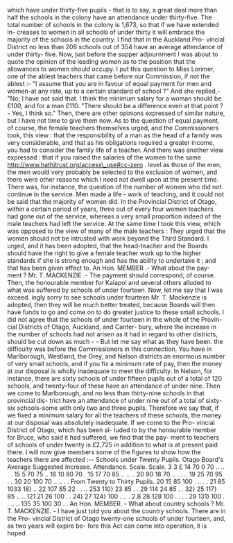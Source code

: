 which have under thirty-five pupils - that is to say, a great deal more than half the schools in the colony have an attendance under thirty-five. The total number of schools in the colony is 1,673, so that if we have extended in- creases to women in all schools of under thirty it will embrace the majority of the schools in the country. I find that in the Auckland Pro- vincial District no less than 208 schools out of 354 have an average attendance of under thirty- five. Now, just before the supper adjournment I was about to quote the opinion of the leading women as to the position that the allowances to women should occupy. I put this question to Miss Lorimer, one of the ablest teachers that came before our Commission, if not the ablest :- "I assume that you are in favour of equal payment for men and women-at any rate, up to a certain standard of school ?" And she replied,- "No; I have not said that. I think the minimum salary for a woman should be £100, and for a man £110. "There should be a difference even at that point ?- Yes, I think so." Then, there are other opinions expressed of similar nature, but I have not time to give them now. As to the question of equal payment, of course, the female teachers themselves urged, and the Commissioners took, this view : that the responsibility of a man as the head of a family was very considerable, and that as his obligations required a greater income, you had to consider the family life of a teacher. And there was another view expressed : that if you raised the salaries of the women to the same http://www.hathitrust.org/access\_use#cc-zero . level as those of the men, the men would very probably be selected to the exclusion of women, and there were other reasons which I need not dwell upon at the present time. There was, for instance, the question of the number of women who did not continue in the service. Men made a life - work of teaching, and it could not be said that the majority of women did. In the Provincial District of Otago, within a certain period of years, three out of every four women teachers had gone out of the service, whereas a very small proportion indeed of the male teachers had left the service. At the same time I took this view, which was opposed to the view of many of the male teachers : They urged that the women should not be intrusted with work beyond the Third Standard. I urged, and it has been adopted, that the head-teacher and the Boards should have the right to give a female teacher work up to the higher standards if she is strong enough and has the ability to undertake it ; and that has been given effect to. An Hon. MEMBER .- What about the pay- ment ? Mr. T. MACKENZIE .- The payment should correspond, of course. Then, the honourable member for Kaiapoi and several others alluded to what was suffered by schools of under fourteen. Now, let me say that I was exceed. ingly sorry to see schools under fourteen Mr. T. Mackenzie is adopted, then they will be much better treated, because Boards will then have funds to go and come on to do greater justice to these small schools. I did not agree that the schools of under fourteen in the whole of the Provin- cial Districts of Otago, Auckland, and Canter- bury, where the increase in the number of schools had not arisen as it had in regard to other districts, should be cut down as much \- - But let me say what as they have been. the difficulty was before the Commissioners in this connection. You have in Marlborough, Westland, the Grey, and Nelson districts an enormous number of very small schools, and if you fix a minimum rate of pay, then the money at our disposal is wholly inadequate to meet the difficulty. In Nelson, for instance, there are sixty schools of under fifteen pupils out of a total of 120 schools, and twenty-four of these have an attendance of under nine. Then we come to Marlborough, and no less than thirty-nine schools in that provincial dis- trict have an attendance of under nine out of a total of sixty-six schools-some with only two and three pupils. Therefore we say that, if we fixed a minimum salary for all the teachers of these schools, the money at our disposal was absolutely inadequate. If we come to the Pro- vincial District of Otago, which has been al- luded to by the honourable member for Bruce, who said it had suffered, we find that the pay- ment to teachers of schools of under twenty is £2,725 in addition to what is at present paid there. I will now give members some of the figures to show how the teachers there are affected :-- Schools under Twenty Pupils. Otago Board's Average Suggested Increase. Attendance. Scale. Scale. 3 3 £ 14 70 0 70 .. .. . . 15 5 70 75 .. 16 10 80 70 . 15 17 70 85 .. .. .. 20 90 18 70 .. . . .. 19 25 70 95 . . 30 20 100 70 .. .. . . From Twenty to Thirty Pupils. 20 15 85 100 . .. . . 21 85 1033 18} .. 22 107 85 22 . . .. 253 110} 23 85 . . 29 114 24 85 . . 32} 25 117} 85 .. .. 121 21 26 100 . . 24} 27 124} 100 . .. . 2.8 28 128 100 . . . . 29 131} 100 . . .. .. 135 35 100 30 . . An Hon. MEMBER. - What about country schools ? Mr. T. MACKENZIE. - I have just told you about the country schools. There are in the Pro- vincial District of Otago twenty-one schools of under fourteen, and, as two years will expire be- fore this Act can come into operation, it is hoped 